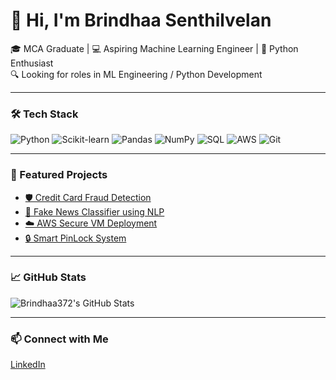 # 👋 Hi, I'm Brindhaa Senthilvelan

🎓 MCA Graduate | 💻 Aspiring Machine Learning Engineer | 🐍 Python Enthusiast  
🔍 Looking for roles in ML Engineering / Python Development

---

### 🛠️ Tech Stack
![Python](https://img.shields.io/badge/Python-3776AB?style=flat&logo=python&logoColor=white)
![Scikit-learn](https://img.shields.io/badge/Scikit--learn-F7931E?style=flat&logo=scikit-learn&logoColor=white)
![Pandas](https://img.shields.io/badge/Pandas-150458?style=flat&logo=pandas&logoColor=white)
![NumPy](https://img.shields.io/badge/NumPy-013243?style=flat&logo=numpy&logoColor=white)
![SQL](https://img.shields.io/badge/SQL-4479A1?style=flat&logo=postgresql&logoColor=white)
![AWS](https://img.shields.io/badge/AWS-232F3E?style=flat&logo=amazon-aws&logoColor=white)
![Git](https://img.shields.io/badge/Git-F05032?style=flat&logo=git&logoColor=white)

---

### 📌 Featured Projects

- [🛡️ Credit Card Fraud Detection](https://github.com/Brindhaa372/credit-card-fraud-detection)  
- [📰 Fake News Classifier using NLP](https://github.com/Brindhaa372/FakeNewsDetection)  
- [☁️ AWS Secure VM Deployment](#)
- [🔒 Smart PinLock System](https://github.com/Brindhaa372/Smart-Pin-Lock-System)

---

### 📈 GitHub Stats

![Brindhaa372's GitHub Stats](https://github-readme-stats.vercel.app/api?username=Brindhaa372&show_icons=true&theme=radical)

---

### 📫 Connect with Me

[LinkedIn](https://www.linkedin.com/in/brindhaa-senthilvelan-630773337/)

